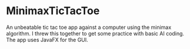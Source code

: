 # MinimaxTicTacToe

An unbeatable tic tac toe app against a computer using the minimax algorithm. I threw this together to get some practice with basic AI coding. The app uses JavaFX for the GUI.
